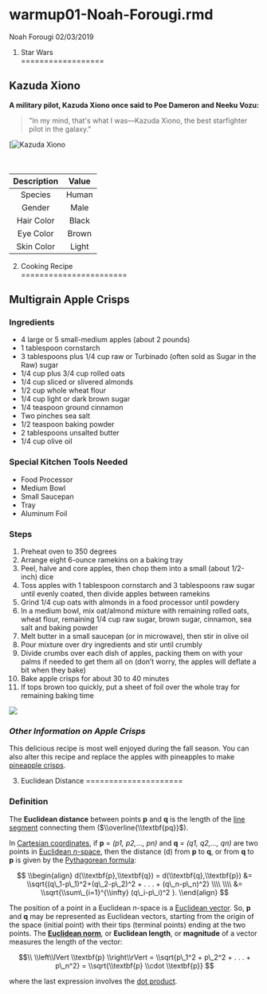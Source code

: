 warmup01-Noah-Forougi.rmd
================
Noah Forougi
02/03/2019

1. Star Wars <br/>
==================

Kazuda Xiono
------------

**A military pilot, Kazuda Xiono once said to Poe Dameron and Neeku Vozu:**

> "In my mind, that's what I was—Kazuda Xiono, the best starfighter pilot in the galaxy."

\[![Kazuda Xiono](/Users/user/Downloads/Kazuda.jpg) <br/> <br/> <br/>

| Description | Value |
|:-----------:|:-----:|
|   Species   | Human |
|    Gender   |  Male |
|  Hair Color | Black |
|  Eye Color  | Brown |
|  Skin Color | Light |

2. Cooking Recipe <br/>
=======================

Multigrain Apple Crisps
-----------------------

### Ingredients

-   4 large or 5 small-medium apples (about 2 pounds)
-   1 tablespoon cornstarch
-   3 tablespoons plus 1/4 cup raw or Turbinado (often sold as Sugar in the Raw) sugar
-   1/4 cup plus 3/4 cup rolled oats
-   1/4 cup sliced or slivered almonds
-   1/2 cup whole wheat flour
-   1/4 cup light or dark brown sugar
-   1/4 teaspoon ground cinnamon
-   Two pinches sea salt
-   1/2 teaspoon baking powder
-   2 tablespoons unsalted butter
-   1/4 cup olive oil

### Special Kitchen Tools Needed

-   Food Processor
-   Medium Bowl
-   Small Saucepan
-   Tray
-   Aluminum Foil

### Steps

1.  Preheat oven to 350 degrees
2.  Arrange eight 6-ounce ramekins on a baking tray
3.  Peel, halve and core apples, then chop them into a small (about 1/2-inch) dice
4.  Toss apples with 1 tablespoon cornstarch and 3 tablespoons raw sugar until evenly coated, then divide apples between ramekins
5.  Grind 1/4 cup oats with almonds in a food processor until powdery
6.  In a medium bowl, mix oat/almond mixture with remaining rolled oats, wheat flour, remaining 1/4 cup raw sugar, brown sugar, cinnamon, sea salt and baking powder
7.  Melt butter in a small saucepan (or in microwave), then stir in olive oil
8.  Pour mixture over dry ingredients and stir until crumbly
9.  Divide crumbs over each dish of apples, packing them on with your palms if needed to get them all on (don’t worry, the apples will deflate a bit when they bake)
10. Bake apple crisps for about 30 to 40 minutes
11. If tops brown too quickly, put a sheet of foil over the whole tray for remaining baking time

![](/Users/user/Downloads/Applecrisp.jpg)

### *Other Information on Apple Crisps*

This delicious recipe is most well enjoyed during the fall season. You can also alter this recipe and replace the apples with pineapples to make [pineapple crisps](http://yellebellyboo.blogspot.com/2012/01/fresh-pineapple-crisp.html).

3. Euclidean Distance
=====================

### Definition

The **Euclidean distance** between points **p** and **q** is the length of the [line segment](https://en.wikipedia.org/wiki/Line_segment) connecting them ($\\overline{\\textbf{pq}}$).

In [Cartesian coordinates](https://en.wikipedia.org/wiki/Cartesian_coordinates), if **p** = *(p1, p2,..., pn)* and **q** = *(q1, q2,..., qn)* are two points in [Euclidean *n*-space](https://en.wikipedia.org/wiki/Euclidean_space), then the distance (d) from **p** to **q**, or from **q** to **p** is given by the [Pythagorean formula](https://en.wikipedia.org/wiki/Pythagorean_theorem):

$$  \\begin{align}
d(\\textbf{p},\\textbf{q}) = 
d(\\textbf{q},\\textbf{p})  &= 
\\sqrt{(q\_1-p\_1)^2+(q\_2-p\_2)^2 + . . . + (q\_n-p\_n)^2} \\\\ \\\\ 
&= \\sqrt{\\sum\_{i=1}^{\\infty} (q\_i-p\_i)^2 }. 
\\end{align}  $$

The position of a point in a Euclidean *n*-space is a [Euclidean vector](https://en.wikipedia.org/wiki/Euclidean_vector). So, **p** and **q** may be represented as Euclidean vectors, starting from the origin of the space (initial point) with their tips (terminal points) ending at the two points. The [**Euclidean norm**](https://en.wikipedia.org/wiki/Euclidean_norm), or **Euclidean length**, or **magnitude** of a vector measures the length of the vector:

$$\\  \\left\\lVert \\textbf{p} \\right\\rVert = \\sqrt{p\_1^2 + p\_2^2 + . . . + p\_n^2} = \\sqrt{\\textbf{p} \\cdot \\textbf{p}} $$

where the last expression involves the [dot product](https://en.wikipedia.org/wiki/Dot_product).
